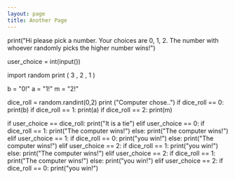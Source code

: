 ```yaml
---
layout: page
title: Another Page
---
```



print("Hi please pick a number. Your choices are 0, 1, 2. The number with whoever randomly picks the higher number wins!") 

user_choice = int(input())

import random 
print ( 3 , 2 , 1 )

b = "0!" 
a = "1!" 
m = "2!"

dice_roll = random.randint(0,2)
print ("Computer chose..")
if dice_roll == 0: 
    print(b)
if dice_roll == 1:
    print(a)
if dice_roll == 2:
    print(m) 
    
if user_choice == dice_roll: 
    print("It is a tie")
elif user_choice == 0: 
    if dice_roll == 1: 
        print("The computer wins!")
    else: 
        print("The computer wins!")
elif user_choice == 1: 
    if dice_roll == 0: 
        print("you win!")
    else: 
        print("The computer wins!") 
elif user_choice == 2: 
    if dice_roll == 1: 
        print("you win!")
    else:
        print("The computer wins!")
elif user_choice == 2: 
    if dice_roll == 1: 
        print("The computer wins!")
    else: 
        print("you win!")
elif user_choice == 2: 
    if dice_roll == 0: 
        print("you win!")
